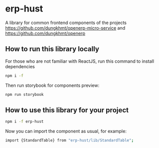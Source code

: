 # erp-hust

A library for common frontend components of the projects https://github.com/dungkhmt/openerp-micro-service and https://github.com/dungkhmt/openerp

## How to run this library locally
For those who are not familiar with ReactJS, run this command to install dependencies

```bash
npm i -f
```

Then run storybook for components preview:

```bash
npm run storybook
```

## How to use this library for your project

```bash
npm i -f erp-hust
```

Now you can import the component as usual, for example:
```bash
import {StandardTable} from "erp-hust/lib/StandardTable";
```

